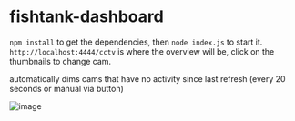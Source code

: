 # fishtank-dashboard

`npm install` to get the dependencies, then `node index.js` to start it.
`http://localhost:4444/cctv` is where the overview will be, click on the thumbnails to change cam.

automatically dims cams that have no activity since last refresh (every 20 seconds or manual via button)

![image](https://github.com/user-attachments/assets/ec5709b3-8f15-4b48-ad9e-71af59d6723a)
